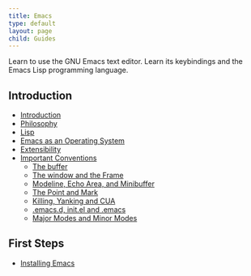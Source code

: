 ```yaml
---
title: Emacs
type: default
layout: page
child: Guides
---
```


Learn to use the GNU Emacs text editor. Learn its keybindings and the Emacs Lisp
programming language.

## Introduction

- [Introduction](/guides/emacs/intro/intro)<br>
- [Philosophy](/guides/emacs/intro/phil)<br>
- [Lisp](/guides/emacs/intro/lisp)<br>
- [Emacs as an Operating System](/guides/emacs/intro/os)<br>
- [Extensibility](/guides/emacs/intro/extensibility)<br>
- [Important Conventions](/guides/emacs/intro/conventions)<br>
  - [The buffer](/guides/emacs/intro/conventions/buffer)<br>
  - [The window and the Frame](/guides/emacs/intro/conventions/frame)<br>
  - [Modeline, Echo Area, and Minibuffer](/guides/emacs/intro/conventions/meam)<br>
  - [The Point and Mark](/guides/emacs/intro/conventions/point)<br>
  - [Killing, Yanking and CUA](/guides/emacs/intro/conventions/kyc)<br>
  - [.emacs.d, init.el and .emacs](/guides/emacs/intro/conventions/dot)<br>
  - [Major Modes and Minor Modes](/guides/emacs/intro/conventions/modes)<br>

## First Steps

- [Installing Emacs](/guides/emacs/first/installing)
